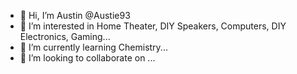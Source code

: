 - 👋 Hi, I’m Austin @Austie93
- 👀 I’m interested in Home Theater, DIY Speakers, Computers, DIY Electronics, Gaming...
- 🌱 I’m currently learning Chemistry...
- 💞️ I’m looking to collaborate on ...


<!---
Austie93/Austie93 is a ✨ special ✨ repository because its `README.md` (this file) appears on your GitHub profile.
You can click the Preview link to take a look at your changes.
--->
